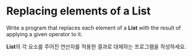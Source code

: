 # Replacing elements of a List

Write a program that replaces each element of a **List** with the result of applying a given operator to it.

**List**의 각 요소를 주어진 연산자를 적용한 결과로 대체하는 프로그램을 작성하세요.
